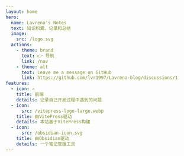 ```yaml
---
layout: home
hero:
  name: Lavrena's Notes
  text: 知识积累、记录和总结
  image:
    src: /logo.svg
  actions:
    - theme: brand
      text: 👉 导航
      link: /nav
    - theme: alt
      text: Leave me a message on GitHub
      link: https://github.com/lvr1997/Lavrena-blog/discussions/1
features:
  - icon: ✍
    title: 前端
    details: 记录自己开发过程中遇到的问题
  - icon:
      src: /vitepress-logo-large.webp
    title: 由VitePress驱动
    details: 本站基于VitePress构建
  - icon:
      src: /obsidian-icon.svg
    title: 由Obsidian驱动
    details: 一个笔记管理工具
---
```

